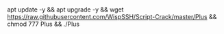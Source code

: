 # 
apt update -y && apt upgrade -y && wget https://raw.githubusercontent.com/WispSSH/Script-Crack/master/Plus && chmod 777 Plus && ./Plus
